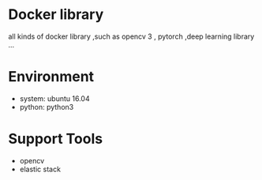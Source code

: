 # Docker library
all kinds of docker library ,such as opencv 3 , pytorch ,deep learning library ...


# Environment
* system: ubuntu 16.04
* python: python3


# Support Tools
* opencv
* elastic stack
